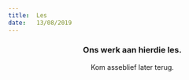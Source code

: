 ```yaml
---
title:  Les
date:   13/08/2019
---
```


### <center>Ons werk aan hierdie les.</center>
<center>Kom asseblief later terug.</center>
